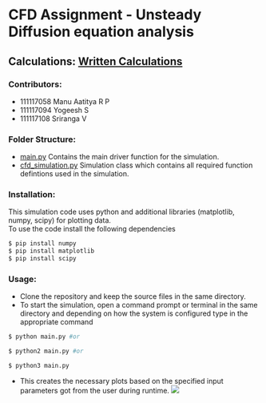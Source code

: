 # CFD Assignment - Unsteady Diffusion equation analysis
## Calculations: [Written Calculations](https://github.com/manuaatitya/cfd_project/blob/master/calculation.pdf)
### Contributors:
- 111117058 Manu Aatitya R P
- 111117094 Yogeesh S
- 111117108 Sriranga V
### Folder Structure:
- [main.py](https://github.com/manuaatitya/cfd_project/blob/master/main.py) Contains the main driver function for the simulation.
- [cfd_simulation.py](https://github.com/manuaatitya/cfd_project/blob/master/cfd_simulation.py) Simulation class which contains all required function defintions used in the simulation. 
### Installation:
This simulation code uses python and additional libraries (matplotlib, numpy, scipy) for plotting data.  
To use the code install the following dependencies
```sh
$ pip install numpy
$ pip install matplotlib
$ pip install scipy
```
### Usage:
- Clone the repository and keep the source files in the same directory.
- To start the simulation, open a command prompt or terminal in the same directory and depending on how the system is configured type in the appropriate command
```sh
$ python main.py #or
```
```sh
$ python2 main.py #or
``` 
```sh
$ python3 main.py
``` 
- This creates the necessary plots based on the specified input parameters got from the user during runtime.
![](https://user-images.githubusercontent.com/32318187/85883474-ae2d4500-b7fe-11ea-961f-f2c96365f3c0.PNG)

